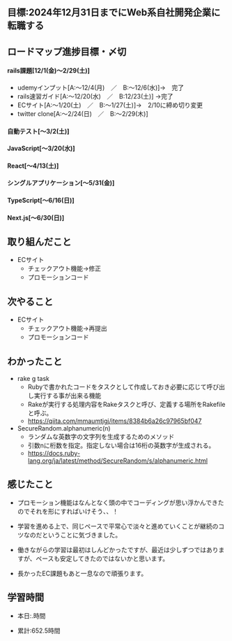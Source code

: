 
## 目標:2024年12月31日までにWeb系自社開発企業に転職する

## ロードマップ進捗目標・〆切
#### rails課題[12/1(金)～2/29(土)]
* udemyインプット[A:～12/4(月)　／　B:～12/6(水)]→　完了
* rails速習ガイド[A:～12/20(水)　／　B:12/23(土)]
→完了
* ECサイト[A:～1/20(土)　／　B:～1/27(土)]→　2/10に締め切り変更
* twitter clone[A:～2/24(日)　／　B:～2/29(木)]

#### 自動テスト[～3/2(土)]
#### JavaScript[～3/20(水)]
#### React[～4/13(土)]
#### シングルアプリケーション[～5/31(金)]
#### TypeScript[～6/16(日)]
#### Next.js[～6/30(日)]


## 取り組んだこと
- ECサイト
  - チェックアウト機能→修正
  - プロモーションコード

## 次やること
- ECサイト
  - チェックアウト機能→再提出
  - プロモーションコード
  
## わかったこと
* rake g task
  * Rubyで書かれたコードをタスクとして作成しておき必要に応じて呼び出し実行する事が出来る機能
  * Rakeが実行する処理内容をRakeタスクと呼び、定義する場所をRakefileと呼ぶ。
  * https://qiita.com/mmaumtjgj/items/8384b6a26c97965bf047
* SecureRandom.alphanumeric(n)
  * ランダムな英数字の文字列を生成するためのメソッド
  * 引数nに桁数を指定。指定しない場合は16桁の英数字が生成される。
  * https://docs.ruby-lang.org/ja/latest/method/SecureRandom/s/alphanumeric.html

 
## 感じたこと
* プロモーション機能はなんとなく頭の中でコーディングが思い浮かんできたのでそれを形にすればいけそう、、！
* 学習を進める上で、同じペースで平常心で淡々と進めていくことが継続のコツなのだということに気づきました。
* 働きながらの学習は最初はしんどかったですが、最近は少しずつではありますが、ペースも安定してきたのではないかと思います。

* 長かったEC課題もあと一息なので頑張ります。
  
## 学習時間
- 本日:.時間

- 累計:652.5時間
  
